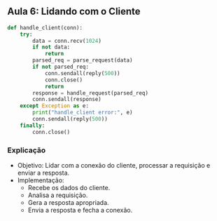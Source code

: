 ## Aula 6: Lidando com o Cliente

```python
def handle_client(conn):
    try:
        data = conn.recv(1024)
        if not data:
            return
        parsed_req = parse_request(data)
        if not parsed_req:
            conn.sendall(reply(500))
            conn.close()
            return
        response = handle_request(parsed_req)
        conn.sendall(response)
    except Exception as e:
        print("handle_client error:", e)
        conn.sendall(reply(500))
    finally:
        conn.close()
```

### Explicação

  - Objetivo: Lidar com a conexão do cliente, processar a requisição e enviar a resposta.
  - Implementação:
    - Recebe os dados do cliente.
    - Analisa a requisição.
    - Gera a resposta apropriada.
    - Envia a resposta e fecha a conexão.